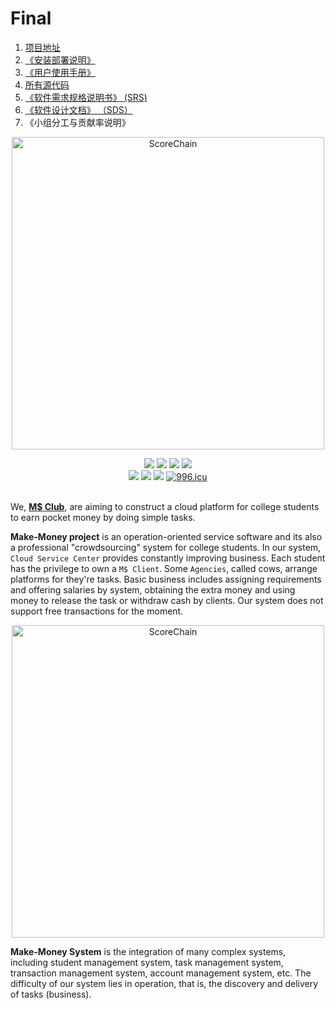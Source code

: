 # Final

1. [项目地址](http://www.ltstriker.xyz:8080)
2. [《安装部署说明》]([https://github.com/make-money-sysu/Dashboard/blob/master/%E6%96%87%E6%A1%A3%E5%86%85%E5%AE%B9/%E5%AE%89%E8%A3%85%E4%B8%8E%E9%83%A8%E7%BD%B2%E8%AF%B4%E6%98%8E/%E5%AE%89%E8%A3%85%E4%B8%8E%E9%83%A8%E7%BD%B2%E8%AF%B4%E6%98%8E.md](https://github.com/make-money-sysu/Dashboard/blob/master/文档内容/安装与部署说明/安装与部署说明.md))
3. [《用户使用手册》](https://github.com/make-money-sysu/Dashboard/blob/master/%E6%96%87%E6%A1%A3%E5%86%85%E5%AE%B9/%E7%94%A8%E6%88%B7%E4%BD%BF%E7%94%A8%E6%89%8B%E5%86%8C/%E7%94%A8%E6%88%B7%E4%BD%BF%E7%94%A8%E6%89%8B%E5%86%8C.md)
4. [所有源代码](https://github.com/make-money-sysu)
5. [《软件需求规格说明书》 (SRS)](https://github.com/make-money-sysu/Dashboard/blob/master/%E6%96%87%E6%A1%A3%E5%86%85%E5%AE%B9/%E8%BD%AF%E4%BB%B6%E9%9C%80%E6%B1%82%E8%A7%84%E6%A0%BC%E8%AF%B4%E6%98%8E%E4%B9%A6/%E8%BD%AF%E4%BB%B6%E9%9C%80%E6%B1%82%E8%A7%84%E6%A0%BC%E8%AF%B4%E6%98%8E%E4%B9%A6.md)
6. [《软件设计文档》 （SDS）](https://github.com/make-money-sysu/Dashboard/blob/master/%E6%96%87%E6%A1%A3%E5%86%85%E5%AE%B9/%E8%BD%AF%E4%BB%B6%E8%AE%BE%E8%AE%A1%E6%96%87%E6%A1%A3/%E8%BD%AF%E4%BB%B6%E8%AE%BE%E8%AE%A1%E6%96%87%E6%A1%A3.md)
7. 《小组分工与贡献率说明》


<p align="center">
<img src="https://i.loli.net/2019/06/27/5d14dd80d4baa78383.png" alt="ScoreChain" title="ScoreChain" length = "1400" width="500"/><br/>
</p>
<p align="center">
<a href="https://make-money-sysu.github.io/"><img src="https://img.shields.io/badge/club-M%24%20-red.svg"></a>
<a href="https://github.com/make-money-sysu"><img src="https://img.shields.io/badge/coverage-A-%2300ccee.svg"></a>
<a href="https://logojoy.com/"><img src="https://img.shields.io/badge/logo-logojoy-FFD700.svg"></a>
<a href="https://github.com/make-money-sysu"><img src="https://img.shields.io/appveyor/ci/gruntjs/grunt.svg"></a><br/>
<a href="https://github.com/make-money-sysu"><img src="https://img.shields.io/badge/platform-Win 10-388E8E.svg"></a>
<a href="https://github.com/make-money-sysu"><img src="https://img.shields.io/badge/copyright-M$ Club-blue.svg"></a>
<a href="https://github.com/make-money-sysu"><img src="https://img.shields.io/badge/date-3~7, 2019-66a033.svg"></a>
<a href="https://996.icu"><img src="https://img.shields.io/badge/link-996.icu-8855dd.svg" alt="996.icu"></a>
<br/><br/>
</p>

We, **[M$ Club](https://github.com/make-money-sysu)**, are aiming to construct a cloud platform for college students to earn pocket money by doing simple tasks. 

**Make-Money project** is an operation-oriented service software and its also a professional "crowdsourcing" system for college students. In our system, `Cloud Service Center` provides constantly improving business. Each student has the privilege to own a `M$ Client`. Some `Agencies`, called cows, arrange platforms for they're tasks. Basic business includes assigning requirements and offering salaries by system, obtaining the extra money and using money to release the task or withdraw cash by clients. Our system does not support free transactions for the moment.

<p align="center">
<img src="https://ws2.sinaimg.cn/bmiddle/006tKfTcgy1g11alobgjij318n0u0gq9.jpg" alt="ScoreChain" title="ScoreChain" length = "1400" width="500"/><br/>
</p>


**Make-Money System** is the integration of many complex systems, including student management system, task management system, transaction management system, account management system, etc. The difficulty of our system lies in operation, that is, the discovery and delivery of tasks (business).


